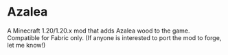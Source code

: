 # Azalea
A Minecraft 1.20/1.20.x mod that adds Azalea wood to the game. Compatible for Fabric only. (If anyone is interested to port the mod to forge, let me know!)

